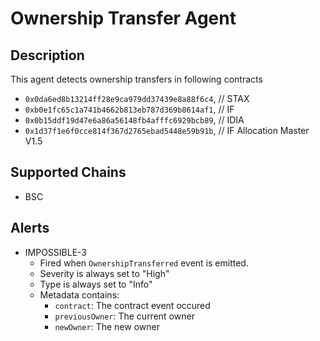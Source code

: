 # Ownership Transfer Agent

## Description

This agent detects ownership transfers in following contracts

- `0x0da6ed8b13214ff28e9ca979dd37439e8a88f6c4`, // STAX
- `0xb0e1fc65c1a741b4662b813eb787d369b8614af1`, // IF
- `0x0b15ddf19d47e6a86a56148fb4afffc6929bcb89`, // IDIA
- `0x1d37f1e6f0cce814f367d2765ebad5448e59b91b`, // IF Allocation Master V1.5

## Supported Chains

- BSC

## Alerts

- IMPOSSIBLE-3
  - Fired when `OwnershipTransferred` event is emitted.
  - Severity is always set to "High"
  - Type is always set to "Info"
  - Metadata contains:
    - `contract`: The contract event occured
    - `previousOwner`: The current owner
    - `newOwner`: The new owner

